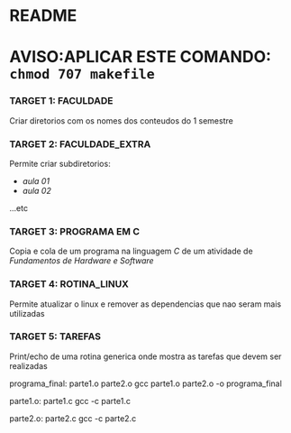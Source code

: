 # README
# **AVISO:APLICAR ESTE COMANDO:** `chmod 707 makefile`


### TARGET 1: FACULDADE
Criar diretorios com os nomes dos conteudos do 1 semestre

### TARGET 2: FACULDADE_EXTRA
Permite criar subdiretorios: 
*   *aula 01*
*   *aula 02*

...etc

### TARGET 3: PROGRAMA EM C
Copia e cola de um programa na linguagem *C* de um atividade de *Fundamentos de Hardware e Software*

### TARGET 4: ROTINA_LINUX
Permite atualizar o linux e remover as dependencias que nao seram mais utilizadas

### TARGET 5: TAREFAS
Print/echo de uma rotina generica onde mostra as tarefas que devem ser realizadas


programa_final: parte1.o parte2.o
	gcc parte1.o parte2.o -o programa_final

parte1.o: parte1.c
	gcc -c parte1.c

parte2.o: parte2.c
	gcc -c parte2.c
